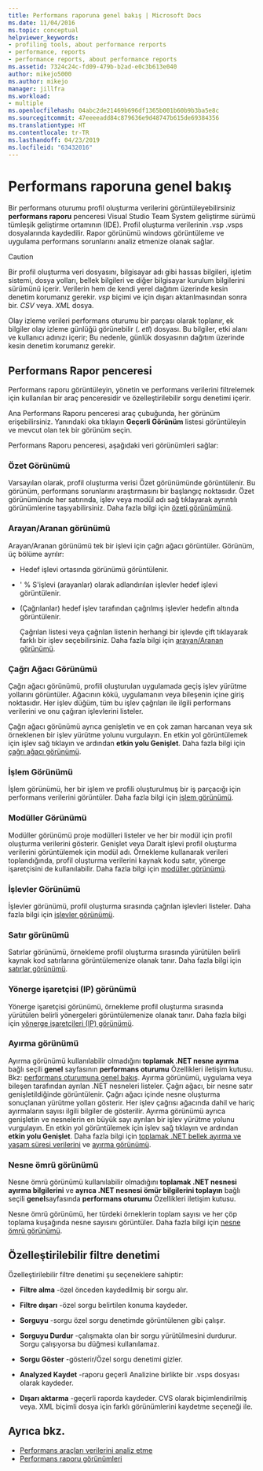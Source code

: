 ```yaml
---
title: Performans raporuna genel bakış | Microsoft Docs
ms.date: 11/04/2016
ms.topic: conceptual
helpviewer_keywords:
- profiling tools, about performance rerports
- performance, reports
- performance reports, about performance reports
ms.assetid: 7324c24c-fd09-479b-b2ad-e0c3b613e040
author: mikejo5000
ms.author: mikejo
manager: jillfra
ms.workload:
- multiple
ms.openlocfilehash: 04abc2de21469b696df1365b001b60b9b3ba5e8c
ms.sourcegitcommit: 47eeeeadd84c879636e9d48747b615de69384356
ms.translationtype: HT
ms.contentlocale: tr-TR
ms.lasthandoff: 04/23/2019
ms.locfileid: "63432016"
---
```

# <a name="performance-report-overview"></a>Performans raporuna genel bakış
Bir performans oturumu profil oluşturma verilerini görüntüleyebilirsiniz **performans raporu** penceresi Visual Studio Team System geliştirme sürümü tümleşik geliştirme ortamının (IDE). Profil oluşturma verilerinin .vsp .vsps dosyalarında kaydedilir. Rapor görünümü windows görüntüleme ve uygulama performans sorunlarını analiz etmenize olanak sağlar.

> [!CAUTION]
> Bir profil oluşturma veri dosyasını, bilgisayar adı gibi hassas bilgileri, işletim sistemi, dosya yolları, bellek bilgileri ve diğer bilgisayar kurulum bilgilerini sürümünü içerir. Verilerin hem de kendi yerel dağıtım üzerinde kesin denetim korumanız gerekir. *vsp* biçimi ve için dışarı aktarılmasından sonra bir. *CSV* veya. *XML* dosya.
>
> Olay izleme verileri performans oturumu bir parçası olarak toplanır, ek bilgiler olay izleme günlüğü görünebilir (. *etl*) dosyası. Bu bilgiler, etki alanı ve kullanıcı adınızı içerir; Bu nedenle, günlük dosyasının dağıtım üzerinde kesin denetim korumanız gerekir.

## <a name="performance-report-window"></a>Performans Rapor penceresi
 Performans raporu görüntüleyin, yönetin ve performans verilerini filtrelemek için kullanılan bir araç penceresidir ve özelleştirilebilir sorgu denetimi içerir.

 Ana Performans Raporu penceresi araç çubuğunda, her görünüm erişebilirsiniz. Yanındaki oka tıklayın **Geçerli Görünüm** listesi görüntüleyin ve mevcut olan tek bir görünüm seçin.

 Performans Raporu penceresi, aşağıdaki veri görünümleri sağlar:

### <a name="summary-view"></a>Özet Görünümü
 Varsayılan olarak, profil oluşturma verisi Özet görünümünde görüntülenir. Bu görünüm, performans sorunlarını araştırmasını bir başlangıç noktasıdır. Özet görünümünde her satırında, işlev veya modül adı sağ tıklayarak ayrıntılı görünümlerine taşıyabilirsiniz. Daha fazla bilgi için [özeti görünümünü](../profiling/summary-view.md).

### <a name="callercallee-view"></a>Arayan/Aranan görünümü
 Arayan/Aranan görünümü tek bir işlevi için çağrı ağacı görüntüler. Görünüm, üç bölüme ayrılır:

- Hedef işlevi ortasında görünümü görüntülenir.

- ' % S'işlevi (arayanlar) olarak adlandırılan işlevler hedef işlevi görüntülenir.

- (Çağrılanlar) hedef işlev tarafından çağrılmış işlevler hedefin altında görüntülenir.

  Çağrılan listesi veya çağrılan listenin herhangi bir işlevde çift tıklayarak farklı bir işlev seçebilirsiniz. Daha fazla bilgi için [arayan/Aranan görünümü](../profiling/caller-callee-view.md).

### <a name="call-tree-view"></a>Çağrı Ağacı Görünümü
 Çağrı ağacı görünümü, profili oluşturulan uygulamada geçiş işlev yürütme yollarını görüntüler. Ağacının kökü, uygulamanın veya bileşenin içine giriş noktasıdır. Her işlev düğüm, tüm bu işlev çağrıları ile ilgili performans verilerini ve onu çağıran işlevlerini listeler.

 Çağrı ağacı görünümü ayrıca genişletin ve en çok zaman harcanan veya sık örneklenen bir işlev yürütme yolunu vurgulayın. En etkin yol görüntülemek için işlev sağ tıklayın ve ardından **etkin yolu Genişlet**. Daha fazla bilgi için [çağrı ağacı görünümü](../profiling/call-tree-view.md).

### <a name="process-view"></a>İşlem Görünümü
 İşlem görünümü, her bir işlem ve profili oluşturulmuş bir iş parçacığı için performans verilerini görüntüler. Daha fazla bilgi için [işlem görünümü](../profiling/process-view.md).

### <a name="modules-view"></a>Modüller Görünümü
 Modüller görünümü proje modülleri listeler ve her bir modül için profil oluşturma verilerini gösterir. Genişlet veya Daralt işlevi profil oluşturma verilerini görüntülemek için modül adı. Örnekleme kullanarak verileri toplandığında, profil oluşturma verilerini kaynak kodu satır, yönerge işaretçisini de kullanılabilir. Daha fazla bilgi için [modüller görünümü](../profiling/modules-view.md).

### <a name="functions-view"></a>İşlevler Görünümü
 İşlevler görünümü, profil oluşturma sırasında çağrılan işlevleri listeler. Daha fazla bilgi için [işlevler görünümü](../profiling/functions-view.md).

### <a name="line-view"></a>Satır görünümü
 Satırlar görünümü, örnekleme profil oluşturma sırasında yürütülen belirli kaynak kod satırlarına görüntülemenize olanak tanır. Daha fazla bilgi için [satırlar görünümü](../profiling/lines-view.md).

### <a name="instruction-pointer-ip-view"></a>Yönerge işaretçisi (IP) görünümü
 Yönerge işaretçisi görünümü, örnekleme profil oluşturma sırasında yürütülen belirli yönergeleri görüntülemenize olanak tanır. Daha fazla bilgi için [yönerge işaretçileri (IP) görünümü](../profiling/instruction-pointers-ips-view.md).

### <a name="allocation-view"></a>Ayırma görünümü
 Ayırma görünümü kullanılabilir olmadığını **toplamak .NET nesne ayırma** bağlı seçili **genel** sayfasının **performans oturumu** Özellikleri iletişim kutusu. Bkz: [performans oturumuna genel bakış](../profiling/performance-session-overview.md). Ayırma görünümü, uygulama veya bileşen tarafından ayrılan .NET nesneleri listeler. Çağrı ağacı, bir nesne satır genişletildiğinde görüntülenir. Çağrı ağacı içinde nesne oluşturma sonuçlanan yürütme yolları gösterir. Her işlev çağrısı ağacında dahil ve hariç ayırmaların sayısı ilgili bilgiler de gösterilir. Ayırma görünümü ayrıca genişletin ve nesnelerin en büyük sayı ayrılan bir işlev yürütme yolunu vurgulayın. En etkin yol görüntülemek için işlev sağ tıklayın ve ardından **etkin yolu Genişlet**. Daha fazla bilgi için [toplamak .NET bellek ayırma ve yaşam süresi verilerini](../profiling/collecting-dotnet-memory-allocation-and-lifetime-data.md) ve [ayırma görünümü](../profiling/dotnet-memory-allocations-view.md).

### <a name="objects-lifetime-view"></a>Nesne ömrü görünümü
 Nesne ömrü görünümü kullanılabilir olmadığını **toplamak .NET nesnesi ayırma bilgilerini** ve **ayrıca .NET nesnesi ömür bilgilerini toplayın** bağlı seçili **genel**sayfasında **performans oturumu** Özellikleri iletişim kutusu.

 Nesne ömrü görünümü, her türdeki örneklerin toplam sayısı ve her çöp toplama kuşağında nesne sayısını görüntüler. Daha fazla bilgi için [nesne ömrü görünümü](../profiling/object-lifetime-view.md).

## <a name="customizable-filter-control"></a>Özelleştirilebilir filtre denetimi
 Özelleştirilebilir filtre denetimi şu seçeneklere sahiptir:

- **Filtre alma** -özel önceden kaydedilmiş bir sorgu alır.

- **Filtre dışarı** -özel sorgu belirtilen konuma kaydeder.

- **Sorguyu** -sorgu özel sorgu denetimde görüntülenen gibi çalışır.

- **Sorguyu Durdur** -çalışmakta olan bir sorgu yürütülmesini durdurur. Sorgu çalışıyorsa bu düğmesi kullanılamaz.

- **Sorgu Göster** -gösterir/Özel sorgu denetimi gizler.

- **Analyzed Kaydet** -raporu geçerli Analizine birlikte bir .vsps dosyası olarak kaydeder.

- **Dışarı aktarma** -geçerli raporda kaydeder. CVS olarak biçimlendirilmiş veya. XML biçimli dosya için farklı görünümlerini kaydetme seçeneği ile.

## <a name="see-also"></a>Ayrıca bkz.
- [Performans araçları verilerini analiz etme](../profiling/analyzing-performance-tools-data.md)
- [Performans raporu görünümleri](../profiling/performance-report-views.md)